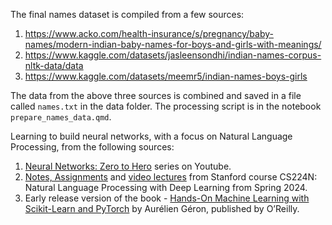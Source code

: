 The final names dataset is compiled from a few sources:
1. https://www.acko.com/health-insurance/s/pregnancy/baby-names/modern-indian-baby-names-for-boys-and-girls-with-meanings/
2. https://www.kaggle.com/datasets/jasleensondhi/indian-names-corpus-nltk-data/data
3. https://www.kaggle.com/datasets/meemr5/indian-names-boys-girls

The data from the above three sources is combined and saved in a file called `names.txt` in the data folder. The processing script is in the notebook `prepare_names_data.qmd`.

Learning to build neural networks, with a focus on Natural Language Processing, from the following sources:

1. [Neural Networks: Zero to Hero](https://www.youtube.com/playlist?list=PLAqhIrjkxbuWI23v9cThsA9GvCAUhRvKZ) series on Youtube.
2. [Notes, Assignments](https://web.stanford.edu/class/archive/cs/cs224n/cs224n.1246/) and [video lectures](https://www.youtube.com/watch?v=DzpHeXVSC5I&list=PLoROMvodv4rOaMFbaqxPDoLWjDaRAdP9D) from Stanford course CS224N: Natural Language Processing with Deep Learning from Spring 2024.
3. Early release version of the book - [Hands-On Machine Learning with Scikit-Learn and PyTorch](https://www.oreilly.com/library/view/hands-on-machine-learning/9798341607972/) by Aurélien Géron, published by O’Reilly.